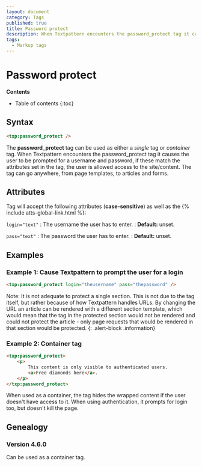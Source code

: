 ```yaml
---
layout: document
category: Tags
published: true
title: Password protect
description: When Textpattern encounters the password_protect tag it causes the user to be prompted for a username and password.
tags:
  - Markup tags
---
```


# Password protect

**Contents**

* Table of contents
{:toc}

## Syntax

~~~ html
<txp:password_protect />
~~~

The **password_protect** tag can be used as either a *single* tag or *container* tag. When Textpattern encounters the password_protect tag it causes the user to be prompted for a username and password, if these match the attributes set in the tag, the user is allowed access to the site/content. The tag can go anywhere, from page templates, to articles and forms.

## Attributes

Tag will accept the following attributes (**case-sensitive**) as well as the {% include atts-global-link.html %}:

`login="text"`
: The username the user has to enter.
: **Default:** unset.

`pass="text"`
: The password the user has to enter.
: **Default:** unset.

## Examples

### Example 1: Cause Textpattern to prompt the user for a login

~~~ html
<txp:password_protect login="theusername" pass="thepassword" />
~~~

Note: It is not adequate to protect a single section. This is not due to the tag itself, but rather because of how Textpattern handles URLs. By changing the URL an article can be rendered with a different section template, which would mean that the tag in the protected section would not be rendered and could not protect the article - only page requests that would be rendered in that section would be protected.
{: .alert-block .information}

### Example 2: Container tag

~~~ html
<txp:password_protect>
    <p>
        This content is only visible to authenticated users.
        <a>Free diamonds here</a>.
    </p>
</txp:password_protect>
~~~

When used as a container, the tag hides the wrapped content if the user doesn't have access to it. When using authentication, it prompts for login too, but doesn't kill the page.

## Genealogy

### Version 4.6.0

Can be used as a container tag.
